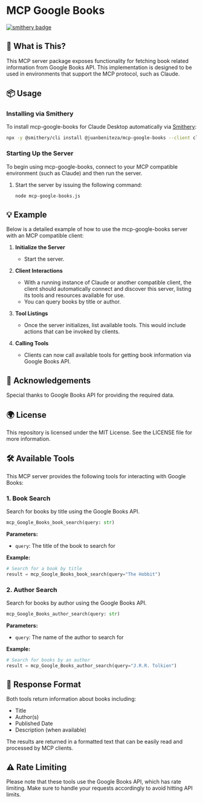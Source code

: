 # MCP Google Books

[![smithery badge](https://smithery.ai/badge/@juanbeniteza/mcp-google-books)](https://smithery.ai/server/@juanbeniteza/mcp-google-books)

## 🧐 What is This?

This MCP server package exposes functionality for fetching book related information from Google Books API. This implementation is designed to be used in environments that support the MCP protocol, such as Claude. 

## 📦 Usage

### Installing via Smithery

To install mcp-google-books for Claude Desktop automatically via [Smithery](https://smithery.ai/server/@juanbeniteza/mcp-google-books):

```bash
npx -y @smithery/cli install @juanbeniteza/mcp-google-books --client claude
```

### Starting Up the Server

To begin using mcp-google-books, connect to your MCP compatible environment (such as Claude) and then run the server.

1.	Start the server by issuing the following command:
	```sh
	node mcp-google-books.js
	```
   
## 💡 Example

Below is a detailed example of how to use the mcp-google-books server with an MCP compatible client:

1. **Initialize the Server**
 	- Start the server.
 
3. **Client Interactions**
	- With a running instance of Claude or another compatible client, the client should automatically connect and discover this server, listing its tools and resources available for use.
	- You can query books by title or author.
 
4. **Tool Listings**
	- Once the server initializes, list available tools. This would include actions that can be invoked by clients.

5. **Calling Tools**
	- Clients can now call available tools for getting book information via Google Books API.
 
## 🙏 Acknowledgements

Special thanks to Google Books API for providing the required data. 

## 🌍 License

This repository is licensed under the MIT License. See the LICENSE file for more information.

## 🛠️ Available Tools

This MCP server provides the following tools for interacting with Google Books:

### 1. Book Search
Search for books by title using the Google Books API.

```python
mcp_Google_Books_book_search(query: str)
```

**Parameters:**
- `query`: The title of the book to search for

**Example:**
```python
# Search for a book by title
result = mcp_Google_Books_book_search(query="The Hobbit")
```

### 2. Author Search
Search for books by author using the Google Books API.

```python
mcp_Google_Books_author_search(query: str)
```

**Parameters:**
- `query`: The name of the author to search for

**Example:**
```python
# Search for books by an author
result = mcp_Google_Books_author_search(query="J.R.R. Tolkien")
```

## 📝 Response Format

Both tools return information about books including:
- Title
- Author(s)
- Published Date
- Description (when available)

The results are returned in a formatted text that can be easily read and processed by MCP clients.

## ⚠️ Rate Limiting

Please note that these tools use the Google Books API, which has rate limiting. Make sure to handle your requests accordingly to avoid hitting API limits.
